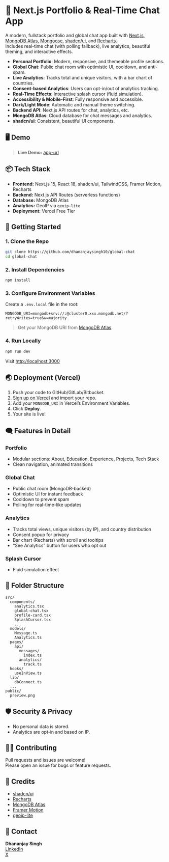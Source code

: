 # 🚀 Next.js Portfolio & Real-Time Chat App

A modern, fullstack portfolio and global chat app built with [Next.js](https://nextjs.org/), [MongoDB Atlas](https://www.mongodb.com/atlas), [Mongoose](https://mongoosejs.com/), [shadcn/ui](https://ui.shadcn.com/), and [Recharts](https://recharts.org/).  
Includes real-time chat (with polling fallback), live analytics, beautiful theming, and interactive effects.


- **Personal Portfolio**: Modern, responsive, and themeable profile sections.
- **Global Chat**: Public chat room with optimistic UI, cooldown, and anti-spam.
- **Live Analytics**: Tracks total and unique visitors, with a bar chart of countries.
- **Consent-based Analytics**: Users can opt-in/out of analytics tracking.
- **Real-Time Effects**: Interactive splash cursor (fluid simulation).
- **Accessibility & Mobile-First**: Fully responsive and accessible.
- **Dark/Light Mode**: Automatic and manual theme switching.
- **Backend API**: Next.js API routes for chat, analytics, etc.
- **MongoDB Atlas**: Cloud database for chat messages and analytics.
- **shadcn/ui**: Consistent, beautiful UI components.

## 🖥️ Demo

> **Live Demo:** [app-url](https://global-chat-tau.vercel.app/)

## 📦 Tech Stack

- **Frontend:** Next.js 15, React 18, shadcn/ui, TailwindCSS, Framer Motion, Recharts
- **Backend:** Next.js API Routes (serverless functions)
- **Database:** MongoDB Atlas
- **Analytics:** GeoIP via `geoip-lite`
- **Deployment:** Vercel Free Tier

## 🚀 Getting Started

### 1. **Clone the Repo**

```bash
git clone https://github.com/dhananjaysingh10/global-chat
cd global-chat
```

### 2. **Install Dependencies**

```bash
npm install
```

### 3. **Configure Environment Variables**

Create a `.env.local` file in the root:

```env
MONGODB_URI=mongodb+srv://:@cluster0.xxx.mongodb.net/?retryWrites=true&w=majority
```

> Get your MongoDB URI from [MongoDB Atlas](https://www.mongodb.com/atlas).

### 4. **Run Locally**

```bash
npm run dev
```

Visit [http://localhost:3000](http://localhost:3000)

## 🌏 Deployment (Vercel)

1. Push your code to GitHub/GitLab/Bitbucket.
2. [Sign up on Vercel](https://vercel.com/) and import your repo.
3. Add your `MONGODB_URI` in Vercel’s Environment Variables.
4. Click **Deploy**.
5. Your site is live!

## 🗨️ Features in Detail

### Portfolio

- Modular sections: About, Education, Experience, Projects, Tech Stack
- Clean navigation, animated transitions

### Global Chat

- Public chat room (MongoDB-backed)
- Optimistic UI for instant feedback
- Cooldown to prevent spam
- Polling for real-time-like updates 

### Analytics

- Tracks total views, unique visitors (by IP), and country distribution
- Consent popup for privacy
- Bar chart (Recharts) with scroll and tooltips
- “See Analytics” button for users who opt out

### Splash Cursor

- Fluid simulation effect

## 📝 Folder Structure

```
src/
  components/
    analytics.tsx
    global-chat.tsx
    profile-card.tsx
    SplashCursor.tsx
    ...
  models/
    Message.ts
    Analytics.ts
  pages/
    api/
      messages/
        index.ts
      analytics/
        track.ts
  hooks/
    useInView.ts
  lib/
    dbConnect.ts
  ...
public/
  preview.png
```

## 🛡️ Security & Privacy

- No personal data is stored.
- Analytics are opt-in and based on IP.

## 🧑‍💻 Contributing

Pull requests and issues are welcome!  
Please open an issue for bugs or feature requests.

## 🙏 Credits

- [shadcn/ui](https://ui.shadcn.com/)
- [Recharts](https://recharts.org/)
- [MongoDB Atlas](https://www.mongodb.com/atlas)
- [Framer Motion](https://www.framer.com/motion/)
- [geoip-lite](https://github.com/bluesmoon/node-geoip)

## 💬 Contact

**Dhananjay Singh**  
[LinkedIn](https://www.linkedin.com/in/dhananjay-singh-0335a5259/)  
[X](https://x.com/DhananjaySing_h)